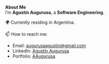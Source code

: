 **About Me**  
I’m **Agustín Augurusa**, a **Software Engineering**.

🌍 Currently residing in Argentina.

📫 How to reach me:  
- Email: augurusaagustin@gmail.com  
- LinkedIn: [Agustín Augurusa](https://www.linkedin.com/in/agustin-augurusa-167960220/)
- Portfolio: [AAugurusa](https://aaugurusa-github-io.vercel.app/)
